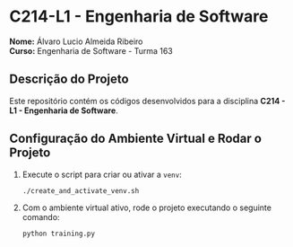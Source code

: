 # C214-L1 - Engenharia de Software

**Nome:** Álvaro Lucio Almeida Ribeiro  
**Curso:** Engenharia de Software - Turma 163

## Descrição do Projeto

Este repositório contém os códigos desenvolvidos para a disciplina **C214 - L1 - Engenharia de Software**.

## Configuração do Ambiente Virtual e Rodar o Projeto

1. Execute o script para criar ou ativar a `venv`:
   ```bash
   ./create_and_activate_venv.sh
   ```

2. Com o ambiente virtual ativo, rode o projeto executando o seguinte comando:
    ```bash
    python training.py
    ```
